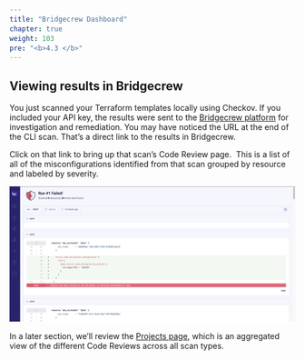 ```yaml
---
title: "Bridgecrew Dashboard"
chapter: true
weight: 103
pre: "<b>4.3 </b>"
---
```


## Viewing results in Bridgecrew

You just scanned your Terraform templates locally using Checkov. If you included your API key, the results were sent to the [Bridgecrew platform](https://bridgecrew.cloud) for investigation and remediation. You may have noticed the URL at the end of the CLI scan. That’s a direct link to the results in Bridgecrew.

Click on that link to bring up that scan’s Code Review page.  This is a list of all of the misconfigurations identified from that scan grouped by resource and labeled by severity.

![Bridgecrew Code Review](images/code_review.png "Bridgecrew Code Review")

In a later section, we’ll review the [Projects page](https://www.bridgecrew.cloud/projects), which is an aggregated view of the different Code Reviews across all scan types.

